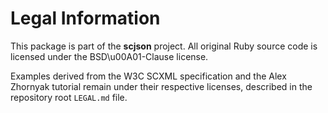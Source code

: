 # Legal Information

This package is part of the **scjson** project. All original Ruby source code is licensed under the BSD\u00A01-Clause license.

Examples derived from the W3C SCXML specification and the Alex Zhornyak tutorial remain under their respective licenses, described in the repository root `LEGAL.md` file.
